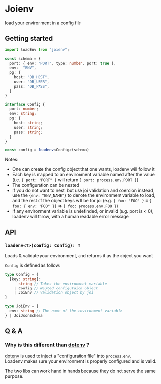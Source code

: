 # Joienv

load your environment in a config file

## Getting started

```ts
import loadEnv from "joienv";

const schema = {
  port: { env: "PORT", type: number, port: true },
  env:  "ENV",
  pg: {
    host: "DB_HOST",
    user: "DB_USER",
    pass: "DB_PASS",
  }
}

interface Config {
  port: number;
  env: string;
  pg: {
    host: string;
    user: string;
    pass: string;
  }
}

const config = loadenv<Config>(schema)
```

Notes:
- One can create the config object that one wants, loadenv will follow it
- Each key is mapped to an environment variable named after the value
  (i.e. `{ port: "PORT" }` will return `{ port: process.env.PORT }`)
- The configuration can be nested
- If you do not want to nest, but use [joi](https://joi.dev) validation and
  coercion instead, use the `{env: "ENV_NAME"}` to denote the environment
  variable to load, and the rest of the object keys will be for joi
  (e.g. `{ foo: "FOO" }` &equiv; `{ foo: { env: "FOO" }}` &rArr; `{ foo: process.env.FOO }`)
- If any environment variable is undefinded, or invalid (e.g. port is < 0),
  loadenv will throw, with a human readable error message

## API

### `loadenv<T>(config: Config): T`

Loads & validate your environment, and returns it as the object you want

`Config` is defined as follow:

```ts
type Config = {
  [key: string]:
      string // Takes the environment variable
    | Config // Nested configutaion object
    | JoiEnv // Validation object by joi
}

type JoiEnv = {
  env: string // The name of the environment variable
} | JoiJsonSchema
```

## Q & A

### Why is this different than [dotenv](https://npmjs.com/dotenv) ?

[dotenv](https://npmjs.com/dotenv) is used to inject a "configuration file" into
`process.env`.  
Loadenv makes sure your environment is properly configured and is valid.

The two libs can work hand in hands because they do not serve the same purpose.
